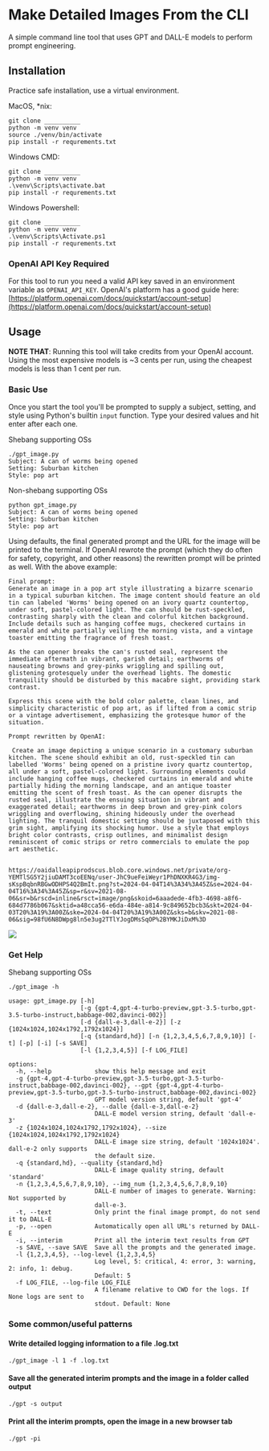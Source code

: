 # Make Detailed Images From the CLI

A simple command line tool that uses GPT and DALL-E models to perform prompt engineering.

## Installation

Practice safe installation, use a virtual environment.

MacOS, *nix:
```
git clone __________
python -m venv venv
source ./venv/bin/activate
pip install -r requrements.txt
```

Windows CMD:
```
git clone __________
python -m venv venv
.\venv\Scripts\activate.bat
pip install -r requrements.txt
```

Windows Powershell:
```
git clone __________
python -m venv venv
.\venv\Scripts\Activate.ps1
pip install -r requrements.txt
```

### OpenAI API Key Required

For this tool to run you need a valid API key saved in an environment variable as `OPENAI_API_KEY`. OpenAI's platform has a good guide here: [https://platform.openai.com/docs/quickstart/account-setup](https://platform.openai.com/docs/quickstart/account-setup)

## Usage

__NOTE THAT__: Running this tool will take credits from your OpenAI account. Using the most expensive models is ~3 cents per run, using the cheapest models is less than 1 cent per run.

### Basic Use

Once you start the tool you'll be prompted to supply a subject, setting, and style using Python's builtin `input` function. Type your desired values and hit enter after each one.

Shebang supporting OSs
```
./gpt_image.py 
Subject: A can of worms being opened
Setting: Suburban kitchen 
Style: pop art
```

Non-shebang supporting OSs
```
python gpt_image.py
Subject: A can of worms being opened
Setting: Suburban kitchen 
Style: pop art
```

Using defaults, the final generated prompt and the URL for the image will be printed to the terminal. If OpenAI rewrote the prompt (which they do often for safety, copyright, and other reasons) the rewritten prompt will be printed as well. With the above example:

```
Final prompt: 
Generate an image in a pop art style illustrating a bizarre scenario in a typical suburban kitchen. The image content should feature an old tin can labeled 'Worms' being opened on an ivory quartz countertop, under soft, pastel-colored light. The can should be rust-speckled, contrasting sharply with the clean and colorful kitchen background. Include details such as hanging coffee mugs, checkered curtains in emerald and white partially veiling the morning vista, and a vintage toaster emitting the fragrance of fresh toast. 

As the can opener breaks the can's rusted seal, represent the immediate aftermath in vibrant, garish detail; earthworms of nauseating browns and grey-pinks wriggling and spilling out, glistening grotesquely under the overhead lights. The domestic tranquility should be disturbed by this macabre sight, providing stark contrast.

Express this scene with the bold color palette, clean lines, and simplicity characteristic of pop art, as if lifted from a comic strip or a vintage advertisement, emphasizing the grotesque humor of the situation.

Prompt rewritten by OpenAI: 

 Create an image depicting a unique scenario in a customary suburban kitchen. The scene should exhibit an old, rust-speckled tin can labelled 'Worms' being opened on a pristine ivory quartz countertop, all under a soft, pastel-colored light. Surrounding elements could include hanging coffee mugs, checkered curtains in emerald and white partially hiding the morning landscape, and an antique toaster emitting the scent of fresh toast. As the can opener disrupts the rusted seal, illustrate the ensuing situation in vibrant and exaggerated detail; earthworms in deep brown and grey-pink colors wriggling and overflowing, shining hideously under the overhead lighting. The tranquil domestic setting should be juxtaposed with this grim sight, amplifying its shocking humor. Use a style that employs bright color contrasts, crisp outlines, and minimalist design reminiscent of comic strips or retro commercials to emulate the pop art aesthetic.


https://oaidalleapiprodscus.blob.core.windows.net/private/org-YEMTlSG5Y2jiuDAMT3coEENq/user-JhC9ueFeiWeyr1PhDNXKR4G3/img-sKspBqbnRBGwODHPS4Q2BmIt.png?st=2024-04-04T14%3A34%3A45Z&se=2024-04-04T16%3A34%3A45Z&sp=r&sv=2021-08-06&sr=b&rscd=inline&rsct=image/png&skoid=6aaadede-4fb3-4698-a8f6-684d7786b067&sktid=a48cca56-e6da-484e-a814-9c849652bcb3&skt=2024-04-03T20%3A19%3A00Z&ske=2024-04-04T20%3A19%3A00Z&sks=b&skv=2021-08-06&sig=98fU6N8DWpg8ln5e3ug2TTlYJogDMsSqOP%2BYMKJiDxM%3D
```

![](https://oaidalleapiprodscus.blob.core.windows.net/private/org-YEMTlSG5Y2jiuDAMT3coEENq/user-JhC9ueFeiWeyr1PhDNXKR4G3/img-sKspBqbnRBGwODHPS4Q2BmIt.png?st=2024-04-04T14%3A34%3A45Z&se=2024-04-04T16%3A34%3A45Z&sp=r&sv=2021-08-06&sr=b&rscd=inline&rsct=image/png&skoid=6aaadede-4fb3-4698-a8f6-684d7786b067&sktid=a48cca56-e6da-484e-a814-9c849652bcb3&skt=2024-04-03T20%3A19%3A00Z&ske=2024-04-04T20%3A19%3A00Z&sks=b&skv=2021-08-06&sig=98fU6N8DWpg8ln5e3ug2TTlYJogDMsSqOP%2BYMKJiDxM%3D)

### Get Help

Shebang supporting OSs
```
./gpt_image -h
```

```
usage: gpt_image.py [-h]
                    [-g {gpt-4,gpt-4-turbo-preview,gpt-3.5-turbo,gpt-3.5-turbo-instruct,babbage-002,davinci-002}]
                    [-d {dall-e-3,dall-e-2}] [-z {1024x1024,1024x1792,1792x1024}]
                    [-q {standard,hd}] [-n {1,2,3,4,5,6,7,8,9,10}] [-t] [-p] [-i] [-s SAVE]
                    [-l {1,2,3,4,5}] [-f LOG_FILE]

options:
  -h, --help            show this help message and exit
  -g {gpt-4,gpt-4-turbo-preview,gpt-3.5-turbo,gpt-3.5-turbo-instruct,babbage-002,davinci-002}, --gpt {gpt-4,gpt-4-turbo-preview,gpt-3.5-turbo,gpt-3.5-turbo-instruct,babbage-002,davinci-002}
                        GPT model version string, default 'gpt-4'
  -d {dall-e-3,dall-e-2}, --dalle {dall-e-3,dall-e-2}
                        DALL-E model version string, default 'dall-e-3'
  -z {1024x1024,1024x1792,1792x1024}, --size {1024x1024,1024x1792,1792x1024}
                        DALL-E image size string, default '1024x1024'. dall-e-2 only supports
                        the default size.
  -q {standard,hd}, --quality {standard,hd}
                        DALL-E image quality string, default 'standard'
  -n {1,2,3,4,5,6,7,8,9,10}, --img_num {1,2,3,4,5,6,7,8,9,10}
                        DALL-E number of images to generate. Warning: Not supported by
                        dall-e-3.
  -t, --text            Only print the final image prompt, do not send it to DALL-E
  -p, --open            Automatically open all URL's returned by DALL-E
  -i, --interim         Print all the interim text results from GPT
  -s SAVE, --save SAVE  Save all the prompts and the generated image.
  -l {1,2,3,4,5}, --log-level {1,2,3,4,5}
                        Log level, 5: critical, 4: error, 3: warning, 2: info, 1: debug.
                        Default: 5
  -f LOG_FILE, --log-file LOG_FILE
                        A filename relative to CWD for the logs. If None logs are sent to
                        stdout. Default: None
```

### Some common/useful patterns

#### Write detailed logging information to a file .log.txt

```
./gpt_image -l 1 -f .log.txt
```

#### Save all the generated interim prompts and the image in a folder called output

```
./gpt -s output
```

#### Print all the interim prompts, open the image in a new browser tab

```
./gpt -pi 
```